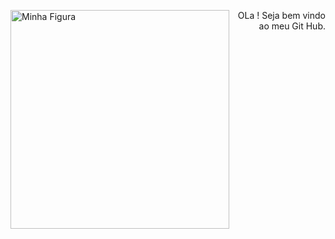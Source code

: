 <div>
  <img src="https://i.pinimg.com/originals/aa/59/d1/aa59d139b93dde70ff207187c9f1d8bd.gif" height="350" width="350" alt="Minha Figura" align="left">
  <p align="right">OLa ! Seja bem vindo ao meu Git Hub.</p>
</div>

